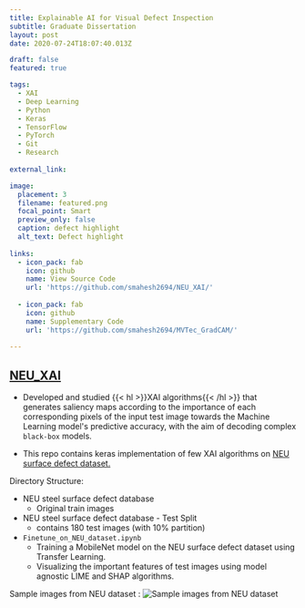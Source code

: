 ```yaml
---
title: Explainable AI for Visual Defect Inspection
subtitle: Graduate Dissertation
layout: post
date: 2020-07-24T18:07:40.013Z

draft: false
featured: true

tags:
  - XAI
  - Deep Learning
  - Python
  - Keras
  - TensorFlow
  - PyTorch
  - Git 
  - Research
  
external_link: 

image:
  placement: 3
  filename: featured.png
  focal_point: Smart
  preview_only: false
  caption: defect highlight
  alt_text: Defect highlight
  
links:
  - icon_pack: fab
    icon: github
    name: View Source Code 
    url: 'https://github.com/smahesh2694/NEU_XAI/'
    
  - icon_pack: fab
    icon: github
    name: Supplementary Code 
    url: 'https://github.com/smahesh2694/MVTec_GradCAM/'
    
---
```

## [NEU_XAI](https://github.com/smahesh2694/NEU_XAI/)

* Developed and studied {{< hl >}}XAI algorithms{{< /hl >}} that generates saliency maps according to the importance of each corresponding pixels of the input test image towards the Machine Learning model's predictive accuracy, with the aim of decoding complex `black-box` models. 

* This repo contains keras implementation of few XAI algorithms on [NEU surface defect dataset.](http://faculty.neu.edu.cn/yunhyan/NEU_surface_defect_database.html)

Directory Structure:
* NEU steel surface defect database
  * Original train images
* NEU steel surface defect database - Test Split
  * contains 180 test images (with 10% partition)
* `Finetune_on_NEU_dataset.ipynb`
  * Training a MobileNet model on the NEU surface defect dataset using Transfer Learning.
  * Visualizing the important features of test images using model agnostic LIME and SHAP algorithms.

Sample images from NEU dataset :
![Sample images from NEU dataset](https://github.com/smahesh2694/NEU_XAI/blob/master/NEU_dataset%20image.jpeg?raw=true)
